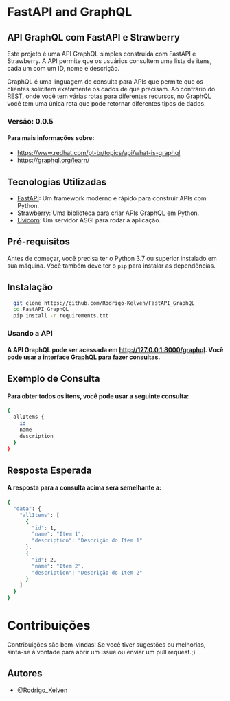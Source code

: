 
# FastAPI and GraphQL

## API GraphQL com FastAPI e Strawberry

Este projeto é uma API GraphQL simples construída com FastAPI e Strawberry. A API permite que os usuários consultem uma lista de itens, cada um com um ID, nome e descrição. 

GraphQL é uma linguagem de consulta para APIs que permite que os clientes solicitem exatamente os dados de que precisam. Ao contrário do REST, onde você tem várias rotas para diferentes recursos, no GraphQL você tem uma única rota que pode retornar diferentes tipos de dados.

### Versão: 0.0.5

#### Para mais informações sobre: 
* https://www.redhat.com/pt-br/topics/api/what-is-graphql
* https://graphql.org/learn/


## Tecnologias Utilizadas

- [FastAPI](https://fastapi.tiangolo.com/): Um framework moderno e rápido para construir APIs com Python.
- [Strawberry](https://strawberry.rocks/): Uma biblioteca para criar APIs GraphQL em Python.
- [Uvicorn](https://www.uvicorn.org/): Um servidor ASGI para rodar a aplicação.

## Pré-requisitos

Antes de começar, você precisa ter o Python 3.7 ou superior instalado em sua máquina. Você também deve ter o `pip` para instalar as dependências.

## Instalação
```bash
  git clone https://github.com/Rodrigo-Kelven/FastAPI_GraphQL
  cd FastAPI_GraphQL
  pip install -r requirements.txt
```

### Usando a API

#### A API GraphQL pode ser acessada em http://127.0.0.1:8000/graphql. Você pode usar a interface GraphQL para fazer consultas.

## Exemplo de Consulta

#### Para obter todos os itens, você pode usar a seguinte consulta:

```bash
{
  allItems {
    id
    name
    description
  }
}
```
## Resposta Esperada

#### A resposta para a consulta acima será semelhante a:

```bash
{
  "data": {
    "allItems": [
      {
        "id": 1,
        "name": "Item 1",
        "description": "Descrição do Item 1"
      },
      {
        "id": 2,
        "name": "Item 2",
        "description": "Descrição do Item 2"
      }
    ]
  }
}
```

# Contribuições
Contribuições são bem-vindas! Se você tiver sugestões ou melhorias, sinta-se à vontade para abrir um issue ou enviar um pull request.;)

## Autores
- [@Rodrigo_Kelven](https://github.com/Rodrigo-Kelven)
